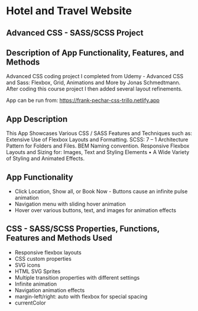 # Hotel and Travel Website
## Advanced CSS - SASS/SCSS Project
## Description of App Functionality, Features, and Methods

Advanced CSS coding project I completed from Udemy - Advanced CSS and Sass: Flexbox, Grid, Animations and More by Jonas Schmedtmann. After coding this course project I then added several layout refinements.

App can be run from: https://frank-pechar-css-trillo.netlify.app

## App Description 

This App Showcases Various CSS / SASS Features and Techniques such as: Extensive Use of Flexbox Layouts and Formatting. SCSS: 7 – 1 Architecture Pattern for Folders and Files. BEM Naming convention. Responsive Flexbox Layouts and Sizing for: Images, Text and Styling Elements &bull; A Wide Variety of Styling and Animated Effects.

## App Functionality

- Click Location, Show all, or Book Now - Buttons cause an infinite pulse animation
- Navigation menu with sliding hover animation
- Hover over various buttons, text, and images for animation effects

## CSS - SASS/SCSS Properties, Functions, Features and Methods Used

- Responsive flexbox layouts
- CSS custom properties
- SVG icons
- HTML SVG Sprites
- Multiple transition properties with different settings 
- Infinite animation
- Navigation animation effects
- margin-left/right: auto with flexbox for special spacing
- currentColor
